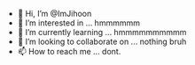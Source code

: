 - 👋 Hi, I’m @ImJihoon
- 👀 I’m interested in ... hmmmmmm
- 🌱 I’m currently learning ... hmmmmmmmmmm
- 💞️ I’m looking to collaborate on ... nothing bruh
- 📫 How to reach me ... dont.

<!---
ImJihoon/ImJihoon is a ✨ special ✨ repository because its `README.md` (this file) appears on your GitHub profile.
You can click the Preview link to take a look at your changes.
--->
